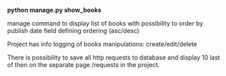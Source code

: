 
**python manage.py show_books**

manage command to display list of books with possibility to order by publish
date field defining ordering (asc/desc)

Project has info logging of books manipulations: create/edit/delete

There is possibility to save all http requests to database and display 10 last of then on
the separate page /requests in the project. 
